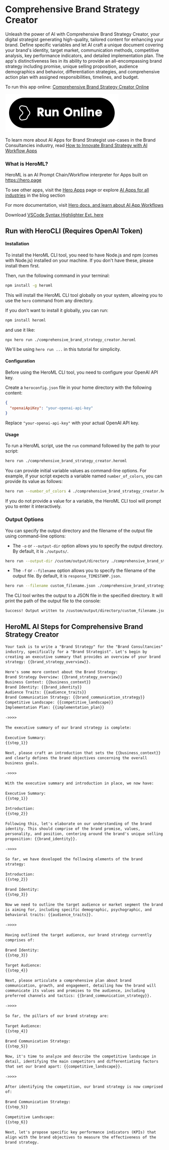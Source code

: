 # Comprehensive Brand Strategy Creator

Unleash the power of AI with Comprehensive Brand Strategy Creator, your digital strategist generating high-quality, tailored content for enhancing your brand. Define specific variables and let AI craft a unique document covering your brand's identity, target market, communication methods, competitive analysis, key performance indicators, and detailed implementation plan. The app's distinctiveness lies in its ability to provide an all-encompassing brand strategy including promise, unique selling proposition, audience demographics and behavior, differentiation strategies, and comprehensive action plan with assigned responsibilities, timelines, and budget.

To run this app online: [Comprehensive Brand Strategy Creator Online](https://hero.page/app/comprehensive-brand-strategy-creator-ai-powered-comprehensive-brand-strategizer/T1OeinBNwkcmrU8YlNyT)

[![Run Comprehensive Brand Strategy Creator Online](/assets/run.svg)](https://hero.page/app/comprehensive-brand-strategy-creator-ai-powered-comprehensive-brand-strategizer/T1OeinBNwkcmrU8YlNyT)

To learn more about AI Apps for Brand Strategist use-cases in the Brand Consultancies industry, read [How to Innovate Brand Strategy with AI Workflow Apps](https://hero.page/blog/ai/brand-consultancies/how-to-innovate-brand-strategy-with-ai-workflow-apps/170763)

### What is HeroML?
HeroML is an AI Prompt Chain/Workflow interpreter for Apps built on https://hero.page 

To see other apps, visit the [Hero Apps](https://hero.page/apps) page or explore [AI Apps for all industries](https://hero.page/blog) in the blog section

For more documentation, visit [Hero docs, and learn about AI App Workflows](https://hero.page/tutorials/introduction-to-heroml)

Download [VSCode Syntax Highlighter Ext. here](https://marketplace.visualstudio.com/items?itemName=hero-page.heroml)

## Run with HeroCLI (Requires OpenAI Token)

#### Installation

To install the HeroML CLI tool, you need to have Node.js and npm (comes with Node.js) installed on your machine. If you don't have these, please install them first. 

Then, run the following command in your terminal:

```bash
npm install -g heroml
```

This will install the HeroML CLI tool globally on your system, allowing you to use the `hero` command from any directory.

If you don't want to install it globally, you can run:

```bash
npm install heroml
```

and use it like:

```bash
npx hero run ./comprehensive_brand_strategy_creator.heroml
```

We'll be using `hero run ...` in this tutorial for simplicity.

#### Configuration

Before using the HeroML CLI tool, you need to configure your OpenAI API key. 

Create a `heroconfig.json` file in your home directory with the following content:

```json
{
  "openaiApiKey": "your-openai-api-key"
}
```

Replace `"your-openai-api-key"` with your actual OpenAI API key.

#### Usage

To run a HeroML script, use the `run` command followed by the path to your script:

```bash
hero run ./comprehensive_brand_strategy_creator.heroml
```

You can provide initial variable values as command-line options. For example, if your script expects a variable named `number_of_colors`, you can provide its value as follows:

```bash
hero run --number_of_colors 4 ./comprehensive_brand_strategy_creator.heroml
```

If you do not provide a value for a variable, the HeroML CLI tool will prompt you to enter it interactively.

### Output Options

You can specify the output directory and the filename of the output file using command-line options:

- The `-o` or `--output-dir` option allows you to specify the output directory. By default, it is `./outputs/`.

```bash
hero run --output-dir /custom/output/directory ./comprehensive_brand_strategy_creator.heroml
```

- The `-f` or `--filename` option allows you to specify the filename of the output file. By default, it is `response_TIMESTAMP.json`.

```bash
hero run --filename custom_filename.json ./comprehensive_brand_strategy_creator.heroml
```

The CLI tool writes the output to a JSON file in the specified directory. It will print the path of the output file to the console:

```bash
Success! Output written to /custom/output/directory/custom_filename.json
```


## HeroML AI Steps for Comprehensive Brand Strategy Creator
```
Your task is to write a "Brand Strategy" for the "Brand Consultancies" industry, specifically for a "Brand Strategist". Let's begin by creating an executive summary that provides an overview of your brand strategy: {{brand_strategy_overview}}.

Here's some more context about the Brand Strategy:
Brand Strategy Overview: {{brand_strategy_overview}}
Business Context: {{business_context}}
Brand Identity: {{brand_identity}}
Audience Traits: {{audience_traits}}
Brand Communication Strategy: {{brand_communication_strategy}}
Competitive Landscape: {{competitive_landscape}}
Implementation Plan: {{implementation_plan}}

->>>>

The executive summary of our brand strategy is complete:

Executive Summary:
{{step_1}}

Next, please craft an introduction that sets the {{business_context}} and clearly defines the brand objectives concerning the overall business goals.

->>>>

With the executive summary and introduction in place, we now have:

Executive Summary:
{{step_1}}

Introduction:
{{step_2}}

Following this, let's elaborate on our understanding of the brand identity. This should comprise of the brand promise, values, personality, and position, centering around the brand's unique selling proposition: {{brand_identity}}.

->>>>

So far, we have developed the following elements of the brand strategy:

Introduction:
{{step_2}}

Brand Identity:
{{step_3}}

Now we need to outline the target audience or market segment the brand is aiming for, including specific demographic, psychographic, and behavioral traits: {{audience_traits}}.

->>>>

Having outlined the target audience, our brand strategy currently comprises of:

Brand Identity:
{{step_3}}

Target Audience:
{{step_4}}

Next, please articulate a comprehensive plan about brand communication, growth, and engagement, detailing how the brand will communicate its values and promises to the audience, including preferred channels and tactics: {{brand_communication_strategy}}.

->>>>

So far, the pillars of our brand strategy are:

Target Audience:
{{step_4}}

Brand Communication Strategy:
{{step_5}}

Now, it's time to analyze and describe the competitive landscape in detail, identifying the main competitors and differentiating factors that set our brand apart: {{competitive_landscape}}.

->>>>

After identifying the competition, our brand strategy is now comprised of:

Brand Communication Strategy:
{{step_5}}

Competitive Landscape:
{{step_6}}

Next, let's propose specific key performance indicators (KPIs) that align with the brand objectives to measure the effectiveness of the brand strategy.


```


